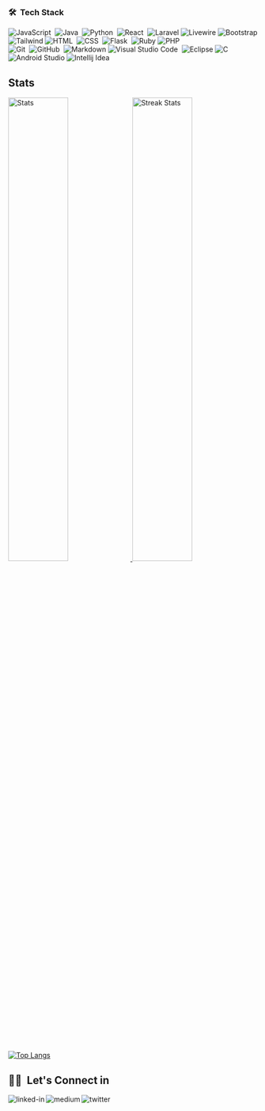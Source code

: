 ### 🛠 &nbsp;Tech Stack

![JavaScript](https://img.shields.io/badge/-JavaScript-05122A?style=flat&logo=javascript)&nbsp;
![Java](https://img.shields.io/badge/-Java-05122A?style=flat&logo=Java&logoColor=FFA518)&nbsp;
![Python](https://img.shields.io/badge/-Python-05122A?style=flat&logo=python)&nbsp;
![React](https://img.shields.io/badge/-React-05122A?style=flat&logo=react)&nbsp;
![Laravel](https://img.shields.io/badge/Laravel-black?style=flat&logo=laravel&logoColor=white&labelColor=clear)
![Livewire](https://img.shields.io/badge/Livewire-black?style=flat&logo=livewire&logoColor=white&labelColor=clear)
![Bootstrap](https://img.shields.io/badge/-Bootstrap-05122A?style=flat&logo=bootstrap&logoColor=563D7C)\
![Tailwind](https://img.shields.io/badge/Tailwind-blue?style=flat&logo=tailwind%20css&logoColor=%2306B6D4&labelColor=%23563D7C&color=%23563D7C)
![HTML](https://img.shields.io/badge/-HTML-05122A?style=flat&logo=HTML5)&nbsp;
![CSS](https://img.shields.io/badge/-CSS-05122A?style=flat&logo=CSS3&logoColor=1572B6)&nbsp;
![Flask](https://img.shields.io/badge/-Flask-05122A?style=flat&logo=flask)&nbsp;
![Ruby](https://img.shields.io/badge/Ruby-black?style=flat&logo=ruby&logoColor=red&labelColor=clear)
![PHP](https://img.shields.io/badge/PHP-black?style=flat&logo=php&logoColor=white&labelColor=clear)\
![Git](https://img.shields.io/badge/-Git-05122A?style=flat&logo=git)&nbsp;
![GitHub](https://img.shields.io/badge/-GitHub-05122A?style=flat&logo=github)&nbsp;
![Markdown](https://img.shields.io/badge/-Markdown-05122A?style=flat&logo=markdown)
![Visual Studio Code](https://img.shields.io/badge/-Visual%20Studio%20Code-05122A?style=flat&logo=visual-studio-code&logoColor=007ACC)&nbsp;
![Eclipse](https://img.shields.io/badge/-Eclipse-05122A?style=flat&logo=eclipse-ide&logoColor=2C2255)
![C](https://img.shields.io/badge/-C-05122A?style=flat&logo=C&logoColor=A8B9CC)&nbsp;
![Android Studio](https://img.shields.io/badge/Android-transparent?style=flat&logo=android-studio&logoColor=white&labelColor=clear)
![Intellij Idea](https://img.shields.io/badge/Intellij-black?style=flat&logo=intellij-idea&logoColor=white&labelColor=clear)

<a><h2>Stats</h2></a>
<div>
    <a href="https://github-readme-stats.vercel.app">
        <img width="49%" alt="Stats" src="https://github-readme-stats.vercel.app/api?&count_private=true&include_all_commits=false&username=G-Okumu&theme=onedark&custom_title=GitHub+Stats&hide_border=true"/>
    </a>
    <a href="https://github-readme-streak-stats.herokuapp.com">
        <img width="49%" alt="Streak Stats" src="https://github-readme-streak-stats.herokuapp.com/?user=G-Okumu&theme=soft-green&hide_border=true&mode=weekly"/>
    </a>
</div>


[![Top Langs](https://github-readme-stats.vercel.app/api/top-langs/?username=G-Okumu&layout=donut&show_icons=true&theme=onedark&hide_border=true)](https://github.com/anuraghazra/github-readme-stats)

<a><h2>🤝🏻 &nbsp;Let's Connect in</h2></a>

[<img align="left" alt="linked-in" src="https://img.shields.io/badge/linkedin-%230077B5.svg?&style=for-the-badge&logo=linkedin&logoColor=white&labelColor=green&color=green" />](https://www.linkedin.com/in/george-okumu-378997195/)

[<img align="left" alt="medium" src="https://img.shields.io/badge/medium-%2312100E.svg?&style=for-the-badge&logo=medium&logoColor=green" />](https://medium.com/@george-okumu) 

[<img align="left" alt="twitter" src="https://img.shields.io/badge/twitter-%231DA1F2.svg?&style=for-the-badge&logo=twitter&logoColor=white&labelColor=green&color=green" />](https://twitter.com/InnocentOkumu2)

<!---
G-Okumu/G-Okumu is a ✨ special ✨ repository because its `README.md` (this file) appears on your GitHub profile.
You can click the Preview link to take a look at your changes.
--->
